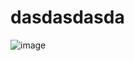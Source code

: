 # dasdasdasda
![image](https://github.com/user-attachments/assets/5ace5303-7e69-4e68-8bb6-09e78db89644)
